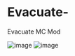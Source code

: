 # Evacuate-
Evacuate MC Mod

![image](https://github.com/user-attachments/assets/330aa42c-5084-4237-a218-5fca9065104b) ![image](https://github.com/user-attachments/assets/baa60218-5ea2-4785-adc4-73dd3cdaaf95)

